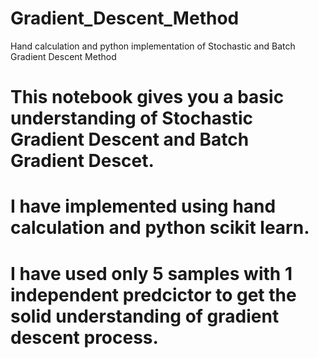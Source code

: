 # Gradient_Descent_Method
Hand calculation and python implementation of Stochastic and Batch Gradient Descent Method


# This notebook gives you a basic understanding of Stochastic Gradient Descent and Batch Gradient Descet. 
# I have implemented using hand calculation and python scikit learn. 
# I have used only 5 samples with 1 independent predcictor to get the solid understanding of gradient descent process.
